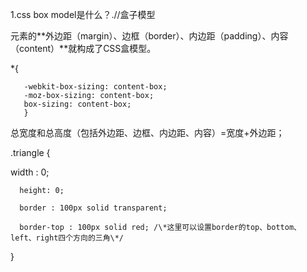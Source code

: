 1.css box model是什么？.//盒子模型

元素的**外边距（margin）、边框（border）、内边距（padding）、内容（content）**就构成了CSS盒模型。

\*{

```
   -webkit-box-sizing: content-box;
   -moz-box-sizing: content-box;
   box-sizing: content-box;
   }
```

总宽度和总高度（包括外边距、边框、内边距、内容）=宽度+外边距；

.triangle {

width : 0;

```
  height: 0;

  border : 100px solid transparent;

  border-top : 100px solid red; /\*这里可以设置border的top、bottom、left、right四个方向的三角\*/
```

}

